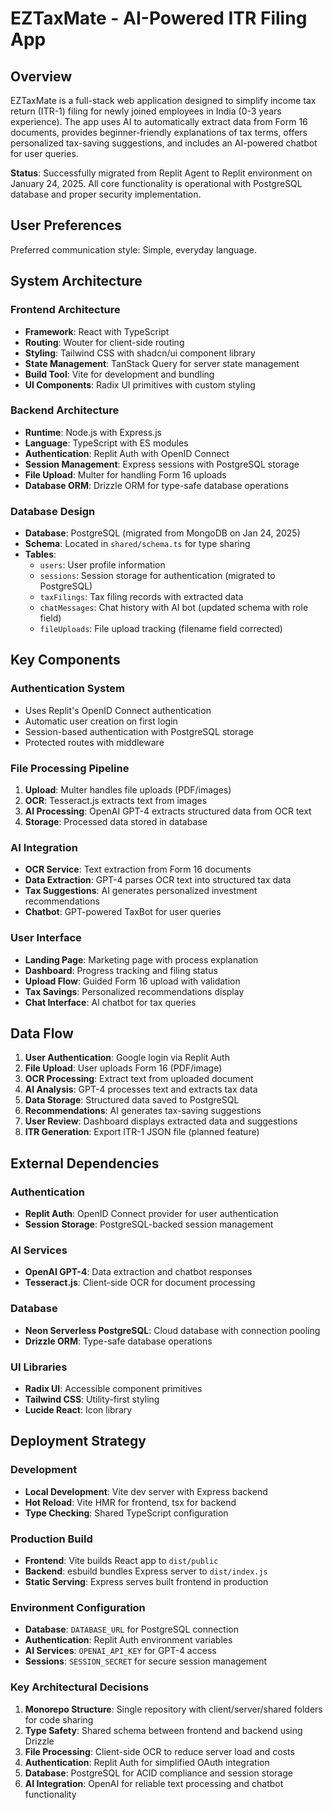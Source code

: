 # EZTaxMate - AI-Powered ITR Filing App

## Overview

EZTaxMate is a full-stack web application designed to simplify income tax return (ITR-1) filing for newly joined employees in India (0-3 years experience). The app uses AI to automatically extract data from Form 16 documents, provides beginner-friendly explanations of tax terms, offers personalized tax-saving suggestions, and includes an AI-powered chatbot for user queries.

**Status**: Successfully migrated from Replit Agent to Replit environment on January 24, 2025. All core functionality is operational with PostgreSQL database and proper security implementation.

## User Preferences

Preferred communication style: Simple, everyday language.

## System Architecture

### Frontend Architecture
- **Framework**: React with TypeScript
- **Routing**: Wouter for client-side routing
- **Styling**: Tailwind CSS with shadcn/ui component library
- **State Management**: TanStack Query for server state management
- **Build Tool**: Vite for development and bundling
- **UI Components**: Radix UI primitives with custom styling

### Backend Architecture
- **Runtime**: Node.js with Express.js
- **Language**: TypeScript with ES modules
- **Authentication**: Replit Auth with OpenID Connect
- **Session Management**: Express sessions with PostgreSQL storage
- **File Upload**: Multer for handling Form 16 uploads
- **Database ORM**: Drizzle ORM for type-safe database operations

### Database Design
- **Database**: PostgreSQL (migrated from MongoDB on Jan 24, 2025)
- **Schema**: Located in `shared/schema.ts` for type sharing
- **Tables**:
  - `users`: User profile information
  - `sessions`: Session storage for authentication (migrated to PostgreSQL)
  - `taxFilings`: Tax filing records with extracted data
  - `chatMessages`: Chat history with AI bot (updated schema with role field)
  - `fileUploads`: File upload tracking (filename field corrected)

## Key Components

### Authentication System
- Uses Replit's OpenID Connect authentication
- Automatic user creation on first login
- Session-based authentication with PostgreSQL storage
- Protected routes with middleware

### File Processing Pipeline
1. **Upload**: Multer handles file uploads (PDF/images)
2. **OCR**: Tesseract.js extracts text from images
3. **AI Processing**: OpenAI GPT-4 extracts structured data from OCR text
4. **Storage**: Processed data stored in database

### AI Integration
- **OCR Service**: Text extraction from Form 16 documents
- **Data Extraction**: GPT-4 parses OCR text into structured tax data
- **Tax Suggestions**: AI generates personalized investment recommendations
- **Chatbot**: GPT-powered TaxBot for user queries

### User Interface
- **Landing Page**: Marketing page with process explanation
- **Dashboard**: Progress tracking and filing status
- **Upload Flow**: Guided Form 16 upload with validation
- **Tax Savings**: Personalized recommendations display
- **Chat Interface**: AI chatbot for tax queries

## Data Flow

1. **User Authentication**: Google login via Replit Auth
2. **File Upload**: User uploads Form 16 (PDF/image)
3. **OCR Processing**: Extract text from uploaded document
4. **AI Analysis**: GPT-4 processes text and extracts tax data
5. **Data Storage**: Structured data saved to PostgreSQL
6. **Recommendations**: AI generates tax-saving suggestions
7. **User Review**: Dashboard displays extracted data and suggestions
8. **ITR Generation**: Export ITR-1 JSON file (planned feature)

## External Dependencies

### Authentication
- **Replit Auth**: OpenID Connect provider for user authentication
- **Session Storage**: PostgreSQL-backed session management

### AI Services
- **OpenAI GPT-4**: Data extraction and chatbot responses
- **Tesseract.js**: Client-side OCR for document processing

### Database
- **Neon Serverless PostgreSQL**: Cloud database with connection pooling
- **Drizzle ORM**: Type-safe database operations

### UI Libraries
- **Radix UI**: Accessible component primitives
- **Tailwind CSS**: Utility-first styling
- **Lucide React**: Icon library

## Deployment Strategy

### Development
- **Local Development**: Vite dev server with Express backend
- **Hot Reload**: Vite HMR for frontend, tsx for backend
- **Type Checking**: Shared TypeScript configuration

### Production Build
- **Frontend**: Vite builds React app to `dist/public`
- **Backend**: esbuild bundles Express server to `dist/index.js`
- **Static Serving**: Express serves built frontend in production

### Environment Configuration
- **Database**: `DATABASE_URL` for PostgreSQL connection
- **Authentication**: Replit Auth environment variables
- **AI Services**: `OPENAI_API_KEY` for GPT-4 access
- **Sessions**: `SESSION_SECRET` for secure session management

### Key Architectural Decisions

1. **Monorepo Structure**: Single repository with client/server/shared folders for code sharing
2. **Type Safety**: Shared schema between frontend and backend using Drizzle
3. **File Processing**: Client-side OCR to reduce server load and costs
4. **Authentication**: Replit Auth for simplified OAuth integration
5. **Database**: PostgreSQL for ACID compliance and session storage
6. **AI Integration**: OpenAI for reliable text processing and chatbot functionality